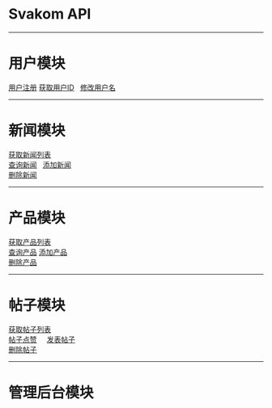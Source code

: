 # Svakom API
---
# 用户模块
[用户注册]()
[获取用户ID]()  
[修改用户名]()  

---
# 新闻模块
[获取新闻列表](https://github.com/jovan-liu/jovan-liu.github.io/tree/master/news/news-list.md)    
[查询新闻](https://github.com/jovan-liu/jovan-liu.github.io/tree/master/news/news-get.md)  
[添加新闻](https://github.com/jovan-liu/jovan-liu.github.io/tree/master/news/news-save.md)  
[删除新闻](https://github.com/jovan-liu/jovan-liu.github.io/tree/master/news/news-delete.md)  

---
# 产品模块
[获取产品列表](https://github.com/jovan-liu/jovan-liu.github.io/tree/master/item/item-list.md)  
[查询产品](https://github.com/jovan-liu/jovan-liu.github.io/tree/master/item/item-get.md)
[添加产品](https://github.com/jovan-liu/jovan-liu.github.io/tree/master/item/item-save.md)  
[删除产品](https://github.com/jovan-liu/jovan-liu.github.io/tree/master/item/item-delete.md)  

---
# 帖子模块
[获取帖子列表](https://github.com/jovan-liu/jovan-liu.github.io/tree/master/post/post-list.md)  
[帖子点赞](https://github.com/jovan-liu/jovan-liu.github.io/tree/master/post/post-like.md)    
[发表帖子](https://github.com/jovan-liu/jovan-liu.github.io/tree/master/post/post-save.md)    
[删除帖子](https://github.com/jovan-liu/jovan-liu.github.io/tree/master/post/post-delete.md)  

---
# 管理后台模块
